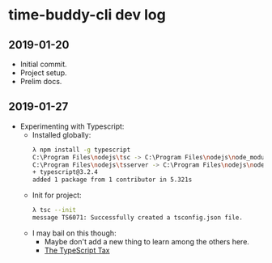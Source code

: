 # time-buddy-cli dev log

## 2019-01-20

- Initial commit.
- Project setup.
- Prelim docs.

## 2019-01-27

- Experimenting with Typescript:
  - Installed globally:
    ```bash
    λ npm install -g typescript
    C:\Program Files\nodejs\tsc -> C:\Program Files\nodejs\node_modules\typescript\bin\tsc
    C:\Program Files\nodejs\tsserver -> C:\Program Files\nodejs\node_modules\typescript\bin\tsserver
    + typescript@3.2.4
    added 1 package from 1 contributor in 5.321s
    ```
  - Init for project:
    ```bash
    λ tsc --init
    message TS6071: Successfully created a tsconfig.json file.
    ```
  - I may bail on this though:
    - Maybe don't add a new thing to learn among the others here.
    - [The TypeScript Tax](https://medium.com/javascript-scene/the-typescript-tax-132ff4cb175b)
